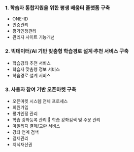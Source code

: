 ### 1. 학습자 통합지원을 위한 평생 배움터 플랫폼 구축
+ ONE-ID 
+ 인증관리
+ 평가인정관리
+ 관리자 사이트 기능개선
### 2. 빅데이터/AI 기반 맞춤형 학습경로 설계추〮천 서비스 구축
+ 학습강좌 추천 서비스
+ 학습자 맞춤형 정보 서비스
+ 학습경로 설계 서비스
### 3. 사용자 참여 기반 오픈마켓 구축
+ 오픈마켓 시스템 전체 프로세스
+ 회원가입 
+ 평가인정 관리 
+ 학습 강좌등록 관리  학습 강좌검색 및 주문 관리
+ 마일리지 결제/교환 서비스 
+ 강좌 연계 검색 
+ 결제관리 
+ 지식재산권

